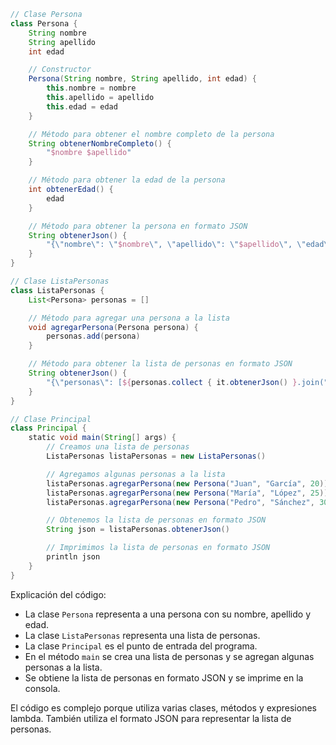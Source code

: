 ```groovy
// Clase Persona
class Persona {
    String nombre
    String apellido
    int edad

    // Constructor
    Persona(String nombre, String apellido, int edad) {
        this.nombre = nombre
        this.apellido = apellido
        this.edad = edad
    }

    // Método para obtener el nombre completo de la persona
    String obtenerNombreCompleto() {
        "$nombre $apellido"
    }

    // Método para obtener la edad de la persona
    int obtenerEdad() {
        edad
    }

    // Método para obtener la persona en formato JSON
    String obtenerJson() {
        "{\"nombre\": \"$nombre\", \"apellido\": \"$apellido\", \"edad\": $edad}"
    }
}

// Clase ListaPersonas
class ListaPersonas {
    List<Persona> personas = []

    // Método para agregar una persona a la lista
    void agregarPersona(Persona persona) {
        personas.add(persona)
    }

    // Método para obtener la lista de personas en formato JSON
    String obtenerJson() {
        "{\"personas\": [${personas.collect { it.obtenerJson() }.join(", ")}]}"
    }
}

// Clase Principal
class Principal {
    static void main(String[] args) {
        // Creamos una lista de personas
        ListaPersonas listaPersonas = new ListaPersonas()

        // Agregamos algunas personas a la lista
        listaPersonas.agregarPersona(new Persona("Juan", "García", 20))
        listaPersonas.agregarPersona(new Persona("María", "López", 25))
        listaPersonas.agregarPersona(new Persona("Pedro", "Sánchez", 30))

        // Obtenemos la lista de personas en formato JSON
        String json = listaPersonas.obtenerJson()

        // Imprimimos la lista de personas en formato JSON
        println json
    }
}
```

Explicación del código:

* La clase `Persona` representa a una persona con su nombre, apellido y edad.
* La clase `ListaPersonas` representa una lista de personas.
* La clase `Principal` es el punto de entrada del programa.
* En el método `main` se crea una lista de personas y se agregan algunas personas a la lista.
* Se obtiene la lista de personas en formato JSON y se imprime en la consola.

El código es complejo porque utiliza varias clases, métodos y expresiones lambda. También utiliza el formato JSON para representar la lista de personas.
